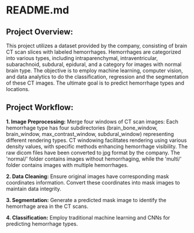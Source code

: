# README.md
## Project Overview:

This project utilizes a dataset provided by the company, consisting of brain CT scan slices with labeled hemorrhages. Hemorrhages are categorized into various types, including intraparenchymal, intraventricular, subarachnoid, subdural, epidural, and a category for images with normal brain type. The objective is to employ machine learning, computer vision, and data analytics to do the classification, regression and the segmentation of these CT images. The ultimate goal is to predict hemorrhage types and locations.

## Project Workflow:

**1. Image Preprocessing:**
Merge four windows of CT scan images: Each hemorrhage type has four subdirectories (brain_bone_window, brain_window, max_contrast_window, subdural_window) representing different rendering types. CT windowing facilitates rendering using various density values, with specific methods enhancing hemorrhage visibility. The raw dicom files have been converted to jpg format by the company. The 'normal/' folder contains images without hemorrhaging, while the 'multi/' folder contains images with multiple hemorrhages.

**2. Data Cleaning:**
Ensure original images have corresponding mask coordinates information. Convert these coordinates into mask images to maintain data integrity.

**3. Segmentation:**
Generate a predicted mask image to identify the hemorrhage area in the CT scans.

**4. Classification:**
Employ traditional machine learning and CNNs for predicting hemorrhage types.
